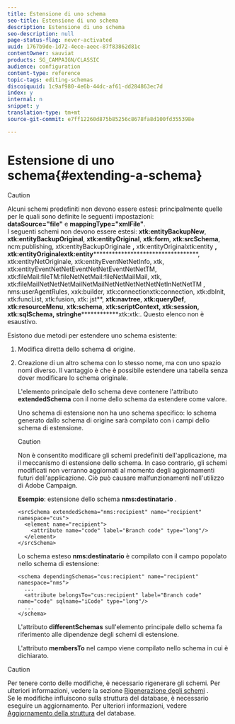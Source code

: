 ```yaml
---
title: Estensione di uno schema
seo-title: Estensione di uno schema
description: Estensione di uno schema
seo-description: null
page-status-flag: never-activated
uuid: 1767b9de-1d72-4ece-aeec-87f83862d81c
contentOwner: sauviat
products: SG_CAMPAIGN/CLASSIC
audience: configuration
content-type: reference
topic-tags: editing-schemas
discoiquuid: 1c9af980-4e6b-44dc-af61-dd284863ec7d
index: y
internal: n
snippet: y
translation-type: tm+mt
source-git-commit: e7ff12260d875b85256c8678fa8d100fd355398e

---
```



# Estensione di uno schema{#extending-a-schema}

>[!CAUTION]
>
>Alcuni schemi predefiniti non devono essere estesi: principalmente quelle per le quali sono definite le seguenti impostazioni:\
>**dataSource=&quot;file&quot;** e **mappingType=&quot;xmlFile&quot;**.\
>I seguenti schemi non devono essere estesi: **xtk:entityBackupNew**, **xtk:entityBackupOriginal**, **xtk:entityOriginal**, **xtk:form**, **xtk:srcSchema**, ncm:publishing, xtk:entityBackupOriginale **,** xtk:entityOriginalxtk:entity **, xtk:entityOriginalextk:entity************************************, xtk:entityNetOriginale, xtk:entityEventNetNetInfo, xtk, xtk:entityEventNetNetEventNetNetEventNetNetTM, xtk:fileMail:fileTM:fileNetNetMail:fileNetMailMail, xtk, xtk:fileMailNetNetNetMailNetMailNetNetNetNetNetNetInNetNetTM , nms:userAgentRules, xxk:builder, xtk:connectionxtk:connection, xtk:dbInit, xtk:funcList, xtk:fusion, xtk: jst**, **xtk:navtree**, **xtk:queryDef**, **xtk:resourceMenu**, **xtk:schema**, **xtk:scriptContext, xtk:session, xtk:sqlSchema, stringhe**************xtk:xtk:.
>Questo elenco non è esaustivo.

Esistono due metodi per estendere uno schema esistente:

1. Modifica diretta dello schema di origine.
1. Creazione di un altro schema con lo stesso nome, ma con uno spazio nomi diverso. Il vantaggio è che è possibile estendere una tabella senza dover modificare lo schema originale.

   L&#39;elemento principale dello schema deve contenere l&#39;attributo **extendedSchema** con il nome dello schema da estendere come valore.

   Uno schema di estensione non ha uno schema specifico: lo schema generato dallo schema di origine sarà compilato con i campi dello schema di estensione.

   >[!CAUTION]
   >
   >Non è consentito modificare gli schemi predefiniti dell&#39;applicazione, ma il meccanismo di estensione dello schema. In caso contrario, gli schemi modificati non verranno aggiornati al momento degli aggiornamenti futuri dell&#39;applicazione. Ciò può causare malfunzionamenti nell&#39;utilizzo di Adobe Campaign.

   **Esempio**: estensione dello schema **nms:destinatario** .

   ```
   <srcSchema extendedSchema="nms:recipient" name="recipient" namespace="cus">
     <element name="recipient">
       <attribute name="code" label="Branch code" type="long"/>
     </element>
   </srcSchema>
   ```

   Lo schema esteso **nms:destinatario** è compilato con il campo popolato nello schema di estensione:

   ```
   <schema dependingSchemas="cus:recipient" name="recipient" namespace="nms">
     ...
     <attribute belongsTo="cus:recipient" label="Branch code" name="code" sqlname="iCode" type="long"/>
     ...
   </schema>
   ```

   L&#39;attributo **differentSchemas** sull&#39;elemento principale dello schema fa riferimento alle dipendenze degli schemi di estensione.

   L&#39;attributo **membersTo** nel campo viene compilato nello schema in cui è dichiarato.

>[!CAUTION]
>
>Per tenere conto delle modifiche, è necessario rigenerare gli schemi. Per ulteriori informazioni, vedere la sezione [Rigenerazione degli schemi](../../configuration/using/regenerating-schemas.md) .\
>Se le modifiche influiscono sulla struttura del database, è necessario eseguire un aggiornamento. Per ulteriori informazioni, vedere [Aggiornamento della struttura](../../configuration/using/updating-the-database-structure.md) del database.

